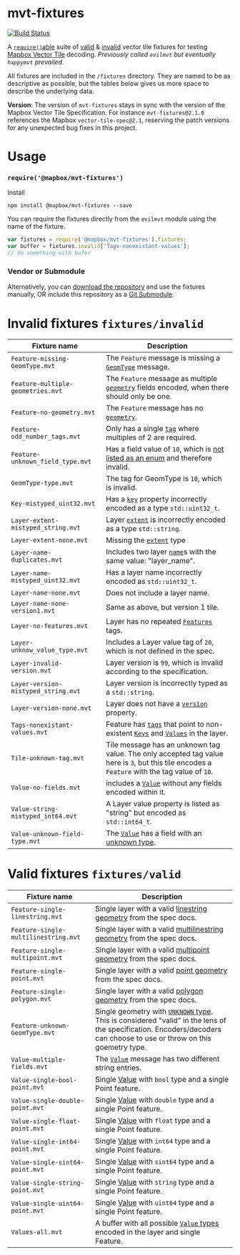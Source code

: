 # mvt-fixtures

[![Build Status](https://travis-ci.org/mapbox/mvt-fixtures.svg?branch=master)](https://travis-ci.org/mapbox/mvt-fixtures)

A [`require()`able](#require-fixtures) suite of [valid](#valid-fixtures) & [invalid](#invalid-fixtures) vector tile fixtures for testing [Mapbox Vector Tile](https://github.com/mapbox/vector-tile-spec) decoding. *Previously called `evilmvt` but eventually `happymvt` prevailed.*

All fixtures are included in the `/fixtures` directory. They are named to be as descriptive as possible, but the tables below gives us more space to describe the underlying data.

**Version**: The version of `mvt-fixtures` stays in sync with the version of the Mapbox Vector Tile Specification. For instance `mvt-fixtures@2.1.0` references the Mapbox `vector-tile-spec@2.1`, reserving the patch versions for any unexpected bug fixes in this project.

# Usage

### `require('@mapbox/mvt-fixtures')`

Install

```
npm install @mapbox/mvt-fixtures --save
```

You can require the fixtures directly from the `evilmvt` module using the name of the fixture.

```javascript
var fixtures = require('@mapbox/mvt-fixtures').fixtures;
var buffer = fixtures.invalid['Tags-nonexistant-values'];
// do something with bufer
```

### Vendor or Submodule

Alternatively, you can [download the repository](https://github.com/mapbox/evilmvt/archive/master.zip) and use the fixtures manually, OR include this repository as a [Git Submodule](https://github.com/blog/2104-working-with-submodules).

# Invalid fixtures `fixtures/invalid`

Fixture name | Description
---|---
`Feature-missing-GeomType.mvt` | The `Feature` message is missing a [`GeomType`](https://github.com/mapbox/vector-tile-spec/blob/master/2.1/vector_tile.proto#L41) message.
`Feature-multiple-geometries.mvt` | The `Feature` message as multiple [`geometry`](https://github.com/mapbox/vector-tile-spec/blob/master/2.1/vector_tile.proto#L46) fields encoded, when there should only be one.
`Feature-no-geometry.mvt` | The `Feature` message has no [`geometry`](https://github.com/mapbox/vector-tile-spec/blob/master/2.1/vector_tile.proto#L46).
`Feature-odd_number_tags.mvt` | Only has a single [`tag`](https://github.com/mapbox/vector-tile-spec/blob/master/2.1/vector_tile.proto#L38) where multiples of 2 are required.
`Feature-unknown_field_type.mvt` | Has a field value of `10`, which is [not listed as an enum](https://github.com/mapbox/vector-tile-spec/blob/master/2.1/vector_tile.proto#L8-L13) and therefore invalid.
`GeomType-type.mvt` | The tag for GeomType is `10`, which is invalid.
`Key-mistyped_uint32.mvt` | Has a [`key`](https://github.com/mapbox/vector-tile-spec/blob/master/2.1/vector_tile.proto#L63) property incorrectly encoded as a type `std::uint32_t`. | n/a
`Layer-extent-mistyped_string.mvt` | Layer [`extent`](https://github.com/mapbox/vector-tile-spec/blob/master/2.1/vector_tile.proto#L70) is incorrectly encoded as a type `std::string`.
`Layer-extent-none.mvt` | Missing the [`extent`](https://github.com/mapbox/vector-tile-spec/blob/master/2.1/vector_tile.proto#L70) type
`Layer-name-duplicates.mvt` | Includes two layer [`name`](https://github.com/mapbox/vector-tile-spec/blob/master/2.1/vector_tile.proto#L57)s with the same value: "layer_name".
`Layer-name-mistyped_uint32.mvt` | Has a layer name incorrectly encoded as `std::uint32_t`.
`Layer-name-none.mvt` | Does not include a layer name.
`Layer-name-none-version1.mvt` | Same as above, but version 1 tile.
`Layer-no-features.mvt` | Layer has no repeated [`Features`](https://github.com/mapbox/vector-tile-spec/blob/master/2.1/vector_tile.proto#L60) tags.
`Layer-unknow_value_type.mvt` | Includes a Layer value tag of `20`, which is not defined in the spec.
`Layer-invalid-version.mvt` | Layer version is `99`, which is invalid according to the specification.
`Layer-version-mistyped_string.mvt` | Layer version is incorrectly typed as a `std::string`.
`Layer-version-none.mvt` | Layer does not have a [`version`](https://github.com/mapbox/vector-tile-spec/blob/master/2.1/vector_tile.proto#L55) property.
`Tags-nonexistant-values.mvt` | Feature has [`tags`](https://github.com/mapbox/vector-tile-spec/blob/master/2.1/vector_tile.proto#L38) that point to non-existent [`Keys`](https://github.com/mapbox/vector-tile-spec/blob/master/2.1/vector_tile.proto#L63) and [`Values`](https://github.com/mapbox/vector-tile-spec/blob/master/2.1/vector_tile.proto#L66) in the layer.
`Tile-unknown-tag.mvt` | Tile message has an unknown tag value. The only accepted tag value here is `3`, but this tile encodes a `Feature` with the tag value of `10`.
`Value-no-fields.mvt` | includes a [`Value`](https://github.com/mapbox/vector-tile-spec/blob/master/2.1/vector_tile.proto#L66) without any fields encoded within it.
`Value-string-mistyped_int64.mvt` | A Layer value property is listed as "string" but encoded as `std::int64_t`.
`Value-unknown-field-type.mvt` | The [`Value`](https://github.com/mapbox/vector-tile-spec/blob/master/2.1/vector_tile.proto#L66) has a field with an [unknown type](https://github.com/mapbox/vector-tile-spec/blob/master/2.1/vector_tile.proto#L17-L28).

# Valid fixtures `fixtures/valid`

Fixture name | Description
---|---
`Feature-single-linestring.mvt` | Single layer with a valid [linestring geometry](https://github.com/mapbox/vector-tile-spec/tree/master/2.1#4353-example-linestring) from the spec docs.
`Feature-single-multilinestring.mvt` | Single layer with a valid [multilinestring geometry](https://github.com/mapbox/vector-tile-spec/tree/master/2.1#4354-example-multi-linestring) from the spec docs.
`Feature-single-multipoint.mvt` | Single layer with a valid [multipoint geometry](https://github.com/mapbox/vector-tile-spec/tree/master/2.1#4352-example-multi-point) from the spec docs.
`Feature-single-point.mvt` | Single layer with a valid [point geometry](https://github.com/mapbox/vector-tile-spec/tree/master/2.1#4351-example-point) from the spec docs.
`Feature-single-polygon.mvt` | Single layer with a valid [polygon geometry](https://github.com/mapbox/vector-tile-spec/tree/master/2.1#4355-example-polygon) from the spec docs.
`Feature-unknown-GeomType.mvt` | Single geometry with [`UNKNOWN` type](https://github.com/mapbox/vector-tile-spec/blob/master/2.1/vector_tile.proto#L9). This is considered "valid" in the lens of the specification. Encoders/decoders can choose to use or throw on this goemetry type.
`Value-multiple-fields.mvt` | The [`Value`](https://github.com/mapbox/vector-tile-spec/blob/master/2.1/vector_tile.proto#L66) message has two different string entries.
`Value-single-bool-point.mvt` | Single [Value](https://github.com/mapbox/vector-tile-spec/blob/master/2.1/vector_tile.proto#L66) with `bool` type and a single Point feature.
`Value-single-double-point.mvt` | Single [Value](https://github.com/mapbox/vector-tile-spec/blob/master/2.1/vector_tile.proto#L66) with `double` type and a single Point feature.
`Value-single-float-point.mvt` | Single [Value](https://github.com/mapbox/vector-tile-spec/blob/master/2.1/vector_tile.proto#L66) with `float` type and a single Point feature.
`Value-single-int64-point.mvt` | Single [Value](https://github.com/mapbox/vector-tile-spec/blob/master/2.1/vector_tile.proto#L66) with `int64` type and a single Point feature.
`Value-single-sint64-point.mvt` | Single [Value](https://github.com/mapbox/vector-tile-spec/blob/master/2.1/vector_tile.proto#L66) with `sint64` type and a single Point feature.
`Value-single-string-point.mvt` | Single [Value](https://github.com/mapbox/vector-tile-spec/blob/master/2.1/vector_tile.proto#L66) with `string` type and a single Point feature.
`Value-single-uint64-point.mvt` | Single [Value](https://github.com/mapbox/vector-tile-spec/blob/master/2.1/vector_tile.proto#L66) with `uint64` type and a single Point feature.
`Values-all.mvt` | A buffer with all possible [`Value` types](https://github.com/mapbox/vector-tile-spec/blob/master/2.1/vector_tile.proto#L17-L28) encoded in the layer and single Feature.
